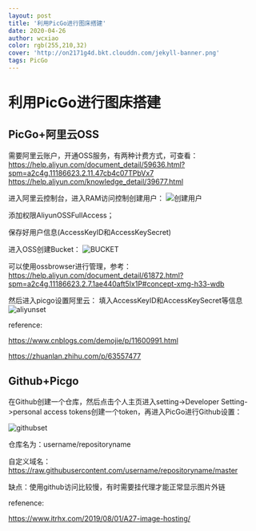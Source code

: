```yaml
---
layout: post
title: '利用PicGo进行图床搭建'
date: 2020-04-26
author: wcxiao
color: rgb(255,210,32)
cover: 'http://on2171g4d.bkt.clouddn.com/jekyll-banner.png'
tags: PicGo
---
```


# 利用PicGo进行图床搭建

## PicGo+阿里云OSS

需要阿里云账户，开通OSS服务，有两种计费方式，可查看：  
https://help.aliyun.com/document_detail/59636.html?spm=a2c4g.11186623.2.11.47cb4c07TPbVx7  
https://help.aliyun.com/knowledge_detail/39677.html


进入阿里云控制台，进入RAM访问控制创建用户：
![创建用户](https://picholder.oss-cn-shanghai.aliyuncs.com/picgo/createuser.png)

添加权限AliyunOSSFullAccess；

保存好用户信息(AccessKeyID和AccessKeySecret)

进入OSS创建Bucket：
![BUCKET](https://picholder.oss-cn-shanghai.aliyuncs.com/picgo/bucket.png)

可以使用ossbrowser进行管理，参考：
https://help.aliyun.com/document_detail/61872.html?spm=a2c4g.11186623.2.7.1ae440aft5Ix1P#concept-xmg-h33-wdb

然后进入picgo设置阿里云：
填入AccessKeyID和AccessKeySecret等信息
![aliyunset](https://picholder.oss-cn-shanghai.aliyuncs.com/picgo/aliyunpicgo.jpg)

reference:

https://www.cnblogs.com/demojie/p/11600991.html

https://zhuanlan.zhihu.com/p/63557477


## Github+Picgo

在Github创建一个仓库，然后点击个人主页进入setting->Developer Setting->personal access tokens创建一个token，再进入PicGo进行Github设置：

![githubset](https://picholder.oss-cn-shanghai.aliyuncs.com/picgo/githubpicgo.png)

仓库名为：username/repositoryname

自定义域名：https://raw.githubusercontent.com/username/repositoryname/master

缺点：使用github访问比较慢，有时需要挂代理才能正常显示图片外链

refenence:

https://www.itrhx.com/2019/08/01/A27-image-hosting/
